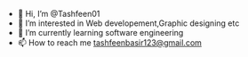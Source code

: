 - 👋 Hi, I’m @Tashfeen01
- 👀 I’m interested in Web developement,Graphic designing etc
- 🌱 I’m currently learning software engineering
- 📫 How to reach me tashfeenbasir123@gmail.com

<!---
Tashfeen01/Tashfeen01 is a ✨ special ✨ repository because its `README.md` (this file) appears on your GitHub profile.
You can click the Preview link to take a look at your changes.
--->
